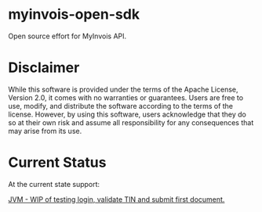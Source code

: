 # myinvois-open-sdk

Open source effort for MyInvois API.

# Disclaimer

While this software is provided under the terms of the Apache License, Version 2.0, it comes with no warranties or guarantees. Users are free to use, modify, and distribute the software according to the terms of the license. However, by using this software, users acknowledge that they do so at their own risk and assume all responsibility for any consequences that may arise from its use.

# Current Status

At the current state support: 

[JVM - WIP of testing login, validate TIN and submit first document.](jvm/README.md)
